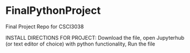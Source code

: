 # FinalPythonProject
Final Project Repo for CSCI3038


INSTALL DIRECTIONS FOR PROJECT: 
Download the file, open Jupyterhub (or text editor of choice) with python functionality,
Run the file
